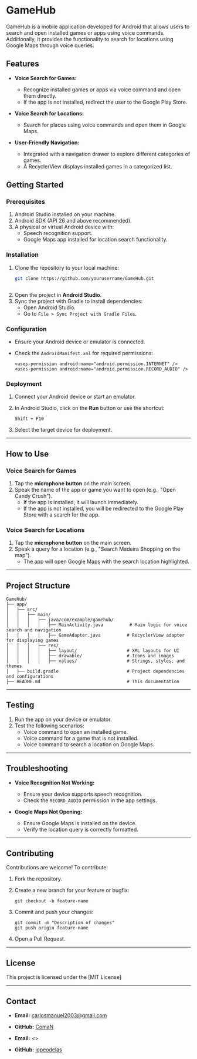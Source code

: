 
# **GameHub**

GameHub is a mobile application developed for Android that allows users to search and open installed games or apps using voice commands. Additionally, it provides the functionality to search for locations using Google Maps through voice queries.



## **Features**

- **Voice Search for Games:**
  - Recognize installed games or apps via voice command and open them directly.
  - If the app is not installed, redirect the user to the Google Play Store.

- **Voice Search for Locations:**
  - Search for places using voice commands and open them in Google Maps.

- **User-Friendly Navigation:**
  - Integrated with a navigation drawer to explore different categories of games.
  - A RecyclerView displays installed games in a categorized list.



## **Getting Started**

### **Prerequisites**

1. Android Studio installed on your machine.
2. Android SDK (API 26 and above recommended).
3. A physical or virtual Android device with:
   - Speech recognition support.
   - Google Maps app installed for location search functionality.

### **Installation**

1. Clone the repository to your local machine:
   ```bash
   git clone https://github.com/yourusername/GameHub.git



1.  Open the project in **Android Studio**.
2.  Sync the project with Gradle to install dependencies:
    -   Open Android Studio.
    -   Go to `File > Sync Project with Gradle Files`.

### **Configuration**

-   Ensure your Android device or emulator is connected.
-   Check the `AndroidManifest.xml` for required permissions:

    ```
    <uses-permission android:name="android.permission.INTERNET" />
    <uses-permission android:name="android.permission.RECORD_AUDIO" />

    ```

### **Deployment**

1.  Connect your Android device or start an emulator.
2.  In Android Studio, click on the **Run** button or use the shortcut:

    ```
    Shift + F10

    ```

3.  Select the target device for deployment.

* * * * *

**How to Use**
--------------

### **Voice Search for Games**

1.  Tap the **microphone button** on the main screen.
2.  Speak the name of the app or game you want to open (e.g., "Open Candy Crush").
    -   If the app is installed, it will launch immediately.
    -   If the app is not installed, you will be redirected to the Google Play Store with a search for the app.

### **Voice Search for Locations**

1.  Tap the **microphone button** on the main screen.
2.  Speak a query for a location (e.g., "Search Madeira Shopping on the map").
    -   The app will open Google Maps with the search location highlighted.

* * * * *

**Project Structure**
---------------------

```
GameHub/
├── app/
│   ├── src/
│   │   ├── main/
│   │   │   ├── java/com/example/gamehub/
│   │   │   │   ├── MainActivity.java          # Main logic for voice search and navigation
│   │   │   │   ├── GameAdapter.java          # RecyclerView adapter for displaying games
│   │   │   ├── res/
│   │   │   │   ├── layout/                   # XML layouts for UI
│   │   │   │   ├── drawable/                 # Icons and images
│   │   │   │   ├── values/                   # Strings, styles, and themes
│   ├── build.gradle                          # Project dependencies and configurations
├── README.md                                 # This documentation

```

* * * * *

**Testing**
-----------

1.  Run the app on your device or emulator.
2.  Test the following scenarios:
    -   Voice command to open an installed game.
    -   Voice command for a game that is not installed.
    -   Voice command to search a location on Google Maps.

* * * * *

**Troubleshooting**
-------------------

-   **Voice Recognition Not Working:**

    -   Ensure your device supports speech recognition.
    -   Check the `RECORD_AUDIO` permission in the app settings.
-   **Google Maps Not Opening:**

    -   Ensure Google Maps is installed on the device.
    -   Verify the location query is correctly formatted.

* * * * *

**Contributing**
----------------

Contributions are welcome! To contribute:

1.  Fork the repository.
2.  Create a new branch for your feature or bugfix:

    ```
    git checkout -b feature-name

    ```

3.  Commit and push your changes:

    ```
    git commit -m "Description of changes"
    git push origin feature-name

    ```

4.  Open a Pull Request.

* * * * *

**License**
-----------

This project is licensed under the [MIT License]

* * * * *

**Contact**
-----------

-   **Email:** <carlosmanuel2003@gmail.com>
-   **GitHub:** [ComaN](https://github.com/ComaN10)


-   **Email:** <>
-   **GitHub:** [jopeodelas](https://github.com/jopeodelas)


